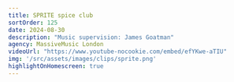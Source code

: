 ```yaml
---
title: SPRITE spice club
sortOrder: 125
date: 2024-08-30
description: "Music supervision: James Goatman"
agency: MassiveMusic London
videoUrl: "https://www.youtube-nocookie.com/embed/efYKwe-aTIU"
img: '/src/assets/images/clips/sprite.png'
highlightOnHomescreen: true
---
```

